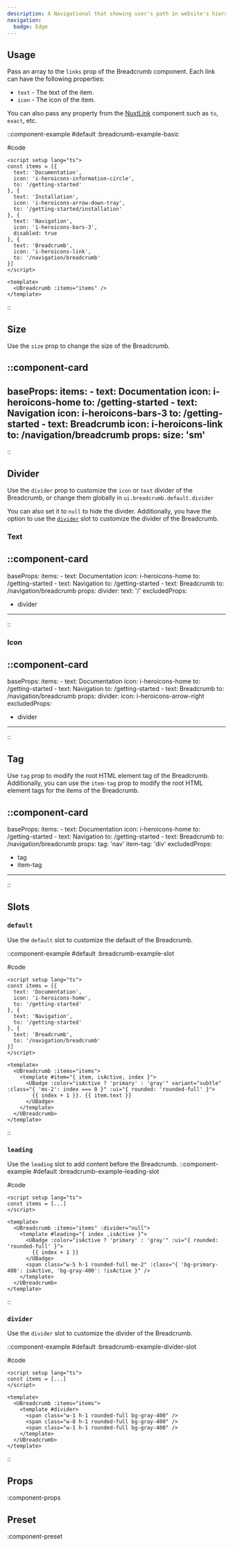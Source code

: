 ```yaml
---
description: A Navigational that showing user's path in website's hierarchical structure.
navigation:
  badge: Edge
---
```


## Usage

Pass an array to the `links` prop of the Breadcrumb component. Each link can have the following properties:

- `text` - The text of the item.
- `icon` - The icon of the item.

You can also pass any property from the [NuxtLink](https://nuxt.com/docs/api/components/nuxt-link#props) component such as `to`, `exact`, etc.

::component-example
#default
:breadcrumb-example-basic

#code 
```vue
<script setup lang="ts">
const items = [{
  text: 'Documentation',
  icon: 'i-heroicons-information-circle',
  to: '/getting-started'
}, {
  text: 'Installation',
  icon: 'i-heroicons-arrow-down-tray',
  to: '/getting-started/installation'
}, {
  text: 'Navigation',
  icon: 'i-heroicons-bars-3',
  disabled: true
}, {
  text: 'Breadcrumb',
  icon: 'i-heroicons-link',
  to: '/navigation/breadcrumb'
}]
</script>

<template>
  <UBreadcrumb :items="items" />
</template>
```
::

## Size

Use the `size` prop to change the size of the Breadcrumb.

::component-card
---
baseProps:
  items:
    - text: Documentation
      icon: i-heroicons-home
      to: /getting-started
    - text: Navigation
      icon: i-heroicons-bars-3
      to: /getting-started
    - text: Breadcrumb
      icon: i-heroicons-link
      to: /navigation/breadcrumb
props:
  size: 'sm'
---
::

## Divider

Use the `divider` prop to customize the `icon` or `text` divider of the Breadcrumb, or change them globally in `ui.breadcrumb.default.divider`

You can also set it to `null` to hide the divider. Additionally, you have the option to use the [`divider`](/navigation/breadcrumb#divider-1) slot to customize the divider of the Breadcrumb.

### Text

::component-card
---
baseProps:
  items:
    - text: Documentation
      icon: i-heroicons-home
      to: /getting-started
    - text: Navigation
      to: /getting-started
    - text: Breadcrumb
      to: /navigation/breadcrumb
props:
  divider:
    text: '/'
excludedProps:
  - divider
---
::

### Icon

::component-card
---
baseProps:
  items:
    - text: Documentation
      icon: i-heroicons-home
      to: /getting-started
    - text: Navigation
      to: /getting-started
    - text: Breadcrumb
      to: /navigation/breadcrumb
props:
  divider:
    icon: i-heroicons-arrow-right
excludedProps:
  - divider
---
::

## Tag

Use `tag` prop to modify the root HTML element tag of the Breadcrumb. Additionally, you can use the `item-tag` prop to modify the root HTML element tags for the items of the Breadcrumb.

::component-card
---
baseProps:
  items:
    - text: Documentation
      icon: i-heroicons-home
      to: /getting-started
    - text: Navigation
      to: /getting-started
    - text: Breadcrumb
      to: /navigation/breadcrumb
props:
  tag: 'nav'
  item-tag: 'div'
excludedProps:
  - tag
  - item-tag  
---
::

## Slots

### `default`

Use the `default` slot to customize the default of the Breadcrumb.

::component-example
#default
:breadcrumb-example-slot

#code 
```vue
<script setup lang="ts">
const items = [{
  text: 'Documentation',
  icon: 'i-heroicons-home',
  to: '/getting-started'
}, {
  text: 'Navigation',
  to: '/getting-started'
}, {
  text: 'Breadcrumb',
  to: '/navigation/breadcrumb'
}]
</script>

<template>
  <UBreadcrumb :items="items">
    <template #item="{ item, isActive, index }">
      <UBadge :color="isActive ? 'primary' : 'gray'" variant="subtle" :class="{ 'ms-2': index === 0 }" :ui="{ rounded: 'rounded-full' }">
        {{ index + 1 }}. {{ item.text }}
      </UBadge>
    </template>
  </UBreadcrumb>
</template>
```
::

### `leading`

Use the `leading` slot to add content before the Breadcrumb.
::component-example
#default
:breadcrumb-example-leading-slot

#code 
```vue
<script setup lang="ts">
const items = [...]
</script>

<template>
  <UBreadcrumb :items="items" :divider="null">
    <template #leading="{ index ,isActive }">
      <UBadge :color="isActive ? 'primary' : 'gray'" :ui="{ rounded: 'rounded-full' }">
        {{ index + 1 }}
      </UBadge>
      <span class="w-5 h-1 rounded-full me-2" :class="{ 'bg-primary-400': isActive, 'bg-gray-400': !isActive }" />
    </template>
  </UBreadcrumb>
</template>
```
::

### `divider`

Use the `divider` slot to customize the divider of the Breadcrumb.

::component-example
#default
:breadcrumb-example-divider-slot

#code 
```vue
<script setup lang="ts">
const items = [...]
</script>

<template>
  <UBreadcrumb :items="items">
    <template #divider>
      <span class="w-1 h-1 rounded-full bg-gray-400" />
      <span class="w-8 h-1 rounded-full bg-gray-400" />
      <span class="w-1 h-1 rounded-full bg-gray-400" />
    </template>
  </UBreadcrumb>
</template>
```
::

## Props

:component-props

## Preset

:component-preset
